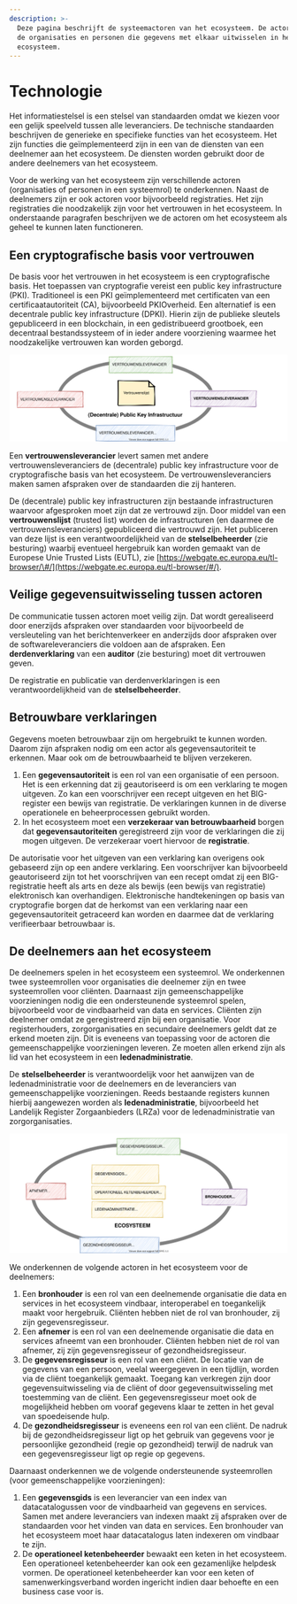 ```yaml
---
description: >-
  Deze pagina beschrijft de systeemactoren van het ecosysteem. De actoren zijn
  de organisaties en personen die gegevens met elkaar uitwisselen in het
  ecosysteem.
---
```


# Technologie

Het informatiestelsel is een stelsel van standaarden omdat we kiezen voor een gelijk speelveld tussen alle leveranciers. De technische standaarden beschrijven de generieke en specifieke functies van het ecosysteem. Het zijn functies die geïmplementeerd zijn in een van de diensten van een deelnemer aan het ecosysteem. De diensten worden gebruikt door de andere deelnemers van het ecosysteem.

Voor de werking van het ecosysteem zijn verschillende actoren \(organisaties of personen in een systeemrol\) te onderkennen. Naast de deelnemers zijn er ook actoren voor bijvoorbeeld registraties. Het zijn registraties die noodzakelijk zijn voor het vertrouwen in het ecosysteem. In onderstaande paragrafen beschrijven we de actoren om het ecosysteem als geheel te kunnen laten functioneren.

## Een cryptografische basis voor vertrouwen

De basis voor het vertrouwen in het ecosysteem is een cryptografische basis. Het toepassen van cryptografie vereist een public key infrastructure \(PKI\). Traditioneel is een PKI geïmplementeerd met certificaten van een certificaatautoriteit \(CA\), bijvoorbeeld PKIOverheid. Een alternatief is een decentrale public key infrastructure \(DPKI\). Hierin zijn de publieke sleutels gepubliceerd in een blockchain, in een gedistribueerd grootboek, een decentraal bestandssysteem of in ieder andere voorziening waarmee het noodzakelijke vertrouwen kan worden geborgd.

![De vertrouwensleveranciers voor een cryptografische basis](../../.gitbook/assets/dpki.svg)

Een **vertrouwensleverancier** levert samen met andere vertrouwensleveranciers de \(decentrale\) public key infrastructure voor de cryptografische basis van het ecosysteem. De vertrouwensleveranciers maken samen afspraken over de standaarden die zij hanteren.

De \(decentrale\) public key infrastructuren zijn bestaande infrastructuren waarvoor afgesproken moet zijn dat ze vertrouwd zijn. Door middel van een **vertrouwenslijst** \(trusted list\) worden de infrastructuren \(en daarmee de vertrouwensleveranciers\) gepubliceerd die vertrouwd zijn. Het publiceren van deze lijst is een verantwoordelijkheid van de **stelselbeheerder** \(zie besturing\) waarbij eventueel hergebruik kan worden gemaakt van de Europese Unie Trusted Lists \(EUTL\), zie [https://webgate.ec.europa.eu/tl-browser/\#/](https://webgate.ec.europa.eu/tl-browser/#/).

## Veilige gegevensuitwisseling tussen actoren

De communicatie tussen actoren moet veilig zijn. Dat wordt gerealiseerd door enerzijds afspraken over standaarden voor bijvoorbeeld de versleuteling van het berichtenverkeer en anderzijds door afspraken over de softwareleveranciers die voldoen aan de afspraken. Een **derdenverklaring** van een **auditor** \(zie besturing\) moet dit vertrouwen geven.

De registratie en publicatie van derdenverklaringen is een verantwoordelijkheid van de **stelselbeheerder**.

## Betrouwbare verklaringen

Gegevens moeten betrouwbaar zijn om hergebruikt te kunnen worden. Daarom zijn afspraken nodig om een actor als gegevensautoriteit te erkennen. Maar ook om de betrouwbaarheid te blijven verzekeren.

1. Een **gegevensautoriteit** is een rol van een organisatie of een persoon. Het is een erkenning dat zij geautoriseerd is om een verklaring te mogen uitgeven. Zo kan een voorschrijver een recept uitgeven en het BIG-register een bewijs van registratie. De verklaringen kunnen in de diverse operationele en beheerprocessen gebruikt worden.
2. In het ecosysteem moet een **verzekeraar van betrouwbaarheid** borgen dat **gegevensautoriteiten** geregistreerd zijn voor de verklaringen die zij mogen uitgeven. De verzekeraar voert hiervoor de **registratie**.

De autorisatie voor het uitgeven van een verklaring kan overigens ook gebaseerd zijn op een andere verklaring. Een voorschrijver kan bijvoorbeeld geautoriseerd zijn tot het voorschrijven van een recept omdat zij een BIG-registratie heeft als arts en deze als bewijs \(een bewijs van registratie\) elektronisch kan overhandigen. Elektronische handtekeningen op basis van cryptografie borgen dat de herkomst van een verklaring naar een gegevensautoriteit getraceerd kan worden en daarmee dat de verklaring verifieerbaar betrouwbaar is.

## De deelnemers aan het ecosysteem

De deelnemers spelen in het ecosysteem een systeemrol. We onderkennen twee systeemrollen voor organisaties die deelnemer zijn en twee systeemrollen voor cliënten. Daarnaast zijn gemeenschappelijke voorzieningen nodig die een ondersteunende systeemrol spelen, bijvoorbeeld voor de vindbaarheid van data en services. Cliënten zijn deelnemer omdat ze geregistreerd zijn bij een organisatie. Voor registerhouders, zorgorganisaties en secundaire deelnemers geldt dat ze erkend moeten zijn. Dit is eveneens van toepassing voor de actoren die gemeenschappelijke voorzieningen leveren. Ze moeten allen erkend zijn als lid van het ecosysteem in een **ledenadministratie**.

De **stelselbeheerder** is verantwoordelijk voor het aanwijzen van de ledenadministratie voor de deelnemers en de leveranciers van gemeenschappelijke voorzieningen. Reeds bestaande registers kunnen hierbij aangewezen worden als **ledenadministratie**, bijvoorbeeld het Landelijk Register Zorgaanbieders \(LRZa\) voor de ledenadministratie van zorgorganisaties.

![De actoren in het ecosysteem](../../.gitbook/assets/actors.svg)

We onderkennen de volgende actoren in het ecosysteem voor de deelnemers:

1. Een **bronhouder** is een rol van een deelnemende organisatie die data en services in het ecosysteem vindbaar, interoperabel en toegankelijk maakt voor hergebruik. Cliënten hebben niet de rol van bronhouder, zij zijn gegevensregisseur.
2. Een **afnemer** is een rol van een deelnemende organisatie die data en services afneemt van een bronhouder. Cliënten hebben niet de rol van afnemer, zij zijn gegevensregisseur of gezondheidsregisseur.
3. De **gegevensregisseur** is een rol van een cliënt. De locatie van de gegevens van een persoon, veelal weergegeven in een tijdlijn, worden via de cliënt toegankelijk gemaakt. Toegang kan verkregen zijn door gegevensuitwisseling via de cliënt of door gegevensuitwisseling met toestemming van de cliënt. Een gegevensregisseur moet ook de mogelijkheid hebben om vooraf gegevens klaar te zetten in het geval van spoedeisende hulp.
4. De **gezondheidsregisseur** is eveneens een rol van een cliënt. De nadruk bij de gezondheidsregisseur ligt op het gebruik van gegevens voor je persoonlijke gezondheid \(regie op gezondheid\) terwijl de nadruk van een gegevensregisseur ligt op regie op gegevens.

Daarnaast onderkennen we de volgende ondersteunende systeemrollen \(voor gemeenschappelijke voorzieningen\):

1. Een **gegevensgids** is een leverancier van een index van datacatalogussen voor de vindbaarheid van gegevens en services. Samen met andere leveranciers van indexen maakt zij afspraken over de standaarden voor het vinden van data en services. Een bronhouder van het ecosysteem moet haar datacatalogus laten indexeren om vindbaar te zijn.
2. De **operationeel ketenbeheerder** bewaakt een keten in het ecosysteem. Een operationeel ketenbeheerder kan ook een gezamenlijke helpdesk vormen. De operationeel ketenbeheerder kan voor een keten of samenwerkingsverband worden ingericht indien daar behoefte en een business case voor is.
